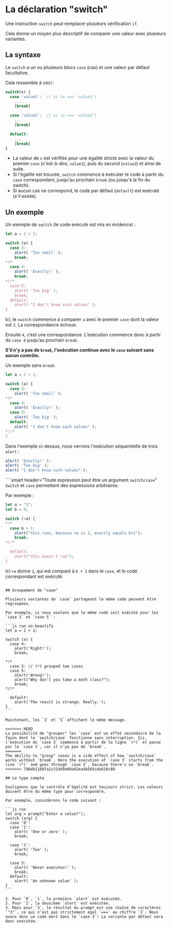 # La déclaration "switch"

Une instruction `switch` peut remplacer plusieurs vérification `if`.

Cela donne un moyen plus descriptif de comparer une valeur avec plusieurs variantes.

## La syntaxe

Le `switch` a un ou plusieurs blocs `case` (cas) et une valeur par défaut facultative.

Cela ressemble à ceci :

```js no-beautify
switch(x) {
  case 'value1':  // si (x === 'value1')
    ...
    [break]

  case 'value2':  // si (x === 'value2')
    ...
    [break]

  default:
    ...
    [break]
}
```

- La valeur de `x` est vérifiée pour une égalité stricte avec la valeur du premier `case` (c'est-à-dire, `value1`), puis du second (`value2`) et ainsi de suite.
- Si l'égalité est trouvée, `switch` commence à exécuter le code à partir du `case` correspondant, jusqu'au prochain `break` (ou jusqu'à la fin du switch).
- Si aucun cas ne correspond, le code par défaut (`default`) est exécuté (s'il existe).

## Un exemple

Un exemple de `switch` (le code exécuté est mis en évidence) :

```js run
let a = 2 + 2;

switch (a) {
  case 3:
    alert( 'Too small' );
    break;
*!*
  case 4:
    alert( 'Exactly!' );
    break;
*/!*
  case 5:
    alert( 'Too big' );
    break;
  default:
    alert( "I don't know such values" );
}
```

Ici, le `switch` commence à comparer `a` avec le premier `case` dont la valeur est `3`. La correspondance échoue.

Ensuite `4`, c’est une correspondance. L’exécution commence donc à partir du `case 4` jusqu’au prochain `break`.

**S'il n'y a pas de `break`, l'exécution continue avec le `case` suivant sans aucun contrôle.**

Un exemple sans `break`:

```js run
let a = 2 + 2;

switch (a) {
  case 3:
    alert( 'Too small' );
*!*
  case 4:
    alert( 'Exactly!' );
  case 5:
    alert( 'Too big' );
  default:
    alert( "I don't know such values" );
*/!*
}
```

Dans l'exemple ci-dessus, nous verrons l'exécution séquentielle de trois `alert` :

```js
alert( 'Exactly!' );
alert( 'Too big' );
alert( "I don't know such values" );
```

````smart header="Toute expression peut être un argument `switch/case`"
`Switch` et `case` permettent des expressions arbitraires.

Par exemple :

```js run
let a = "1";
let b = 0;

switch (+a) {
*!*
  case b + 1:
    alert("this runs, because +a is 1, exactly equals b+1");
    break;
*/!*

  default:
    alert("this doesn't run");
}
```
Ici `+a` donne `1`, qui est comparé à `b + 1` dans le `case`, et le code correspondant est exécuté.
````

## Groupement de "case"

Plusieurs variantes de `case` partageant le même code peuvent être regroupées.

Par exemple, si nous voulons que le même code soit exécuté pour les `case 3` et `case 5` :

```js run no-beautify
let a = 2 + 2;

switch (a) {
  case 4:
    alert('Right!');
    break;

*!*
  case 3: // (*) grouped two cases
  case 5:
    alert('Wrong!');
    alert("Why don't you take a math class?");
    break;
*/!*

  default:
    alert('The result is strange. Really.');
}
```

Maintenant, les `3` et `5` affichent le même message.

<<<<<<< HEAD
La possibilité de "grouper" les `case` est un effet secondaire de la façon dont le `switch/case` fonctionne sans interruption. Ici, l’exécution du `case 3` commence à partir de la ligne `(*)` et passe par le `case 5`, car il n’ya pas de `break`.
=======
The ability to "group" cases is a side effect of how `switch/case` works without `break`. Here the execution of `case 3` starts from the line `(*)` and goes through `case 5`, because there's no `break`.
>>>>>>> 7964b11b8fa2c314d9a09a82ea4b585cda618c80

## Le type compte

Soulignons que le contrôle d’égalité est toujours strict. Les valeurs doivent être du même type pour correspondre.

Par exemple, considérons le code suivant :

```js run
let arg = prompt("Enter a value?");
switch (arg) {
  case '0':
  case '1':
    alert( 'One or zero' );
    break;

  case '2':
    alert( 'Two' );
    break;

  case 3:
    alert( 'Never executes!' );
    break;
  default:
    alert( 'An unknown value' );
}
```

1. Pour `0`, `1`, la première `alert` est exécutée.
2. Pour `2`, la deuxième `alert` est exécutée.
3. Mais pour `3`, le résultat du prompt est une chaîne de caractères `"3"`, ce qui n’est pas strictement égal `===` au chiffre `3`. Nous avons donc un code mort dans le `case 3`! La variante par défaut sera donc exécutée.
